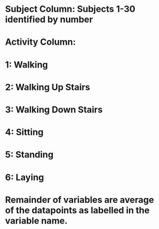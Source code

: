 # Subject Column: Subjects 1-30 identified by number
# Activity Column:
#   1: Walking
#   2: Walking Up Stairs
#   3: Walking Down Stairs
#   4: Sitting
#   5: Standing
#   6: Laying
# Remainder of variables are average of the datapoints as labelled in the variable name.
